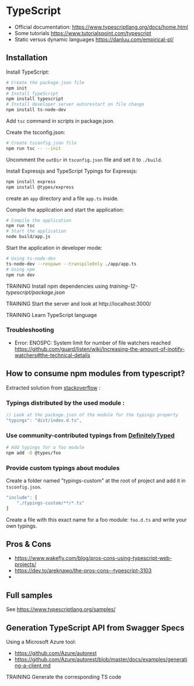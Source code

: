 # TypeScript

- Official documentation: https://www.typescriptlang.org/docs/home.html
- Some tutorials https://www.tutorialspoint.com/typescript
- Static versus dynamic languages https://danluu.com/empirical-pl/

## Installation

Install TypeScript:

```sh
# Create the package.json file
npm init
# Install TypeScript
npm install typescript
# Install developer server autorestart on file change
npm install ts-node-dev
```

Add `tsc` command in scripts in package.json.

Create the tsconfig.json:

```sh
# Create tsconfig.json file
npm run tsc -- --init
```

Uncomment the `outDir` in `tsconfig.json` file and set it to `./build`.

Install Expressjs and TypeScript Typings for Expressjs:

```sh
npm install express
npm install @types/express
```

create an `app` directory and a file `app.ts` inside.

Compile the application and start the application:

```sh
# Compile the application
npm run tsc
# Start the application
node build/app.js
```

Start the application in developer mode:

```sh
# Using ts-node-dev
ts-node-dev --respawn --transpileOnly ./app/app.ts
# Using npm
npm run dev
```

TRAINING Install npm dependencies using _training-12-typescript/package.json_

TRAINING Start the server and look at http://localhost:3000/

TRAINING Learn TypeScript language

### Troubleshooting

- Error: ENOSPC: System limit for number of file watchers reached
  https://github.com/guard/listen/wiki/Increasing-the-amount-of-inotify-watchers#the-technical-details

## How to consume npm modules from typescript?

Extracted solution from [stackoverflow](https://stackoverflow.com/questions/38224232/how-to-consume-npm-modules-from-typescript) :

### Typings distributed by the used module :

```javascript
// Look at the package.json of the module for the typings property
"typings": "dist/index.d.ts",
```

### Use community-contributed typings from [DefinitelyTyped](https://github.com/DefinitelyTyped/DefinitelyTyped)

```sh
# Add typings for a foo module
npm add -D @types/foo
```

### Provide custom typings about modules

Create a folder named "typings-custom" at the root of project and add it in `tsconfig.json`.

```javascript
"include": [
    "./typings-custom/**/*.ts"
]
```

Create a file with this exact name for a foo module: `foo.d.ts` and write your own typings.

## Pros & Cons

- https://www.wakefly.com/blog/pros-cons-using-typescript-web-projects/
- https://dev.to/areknawo/the-pros-cons--typescript-3103
-

## Full samples

See https://www.typescriptlang.org/samples/

## Generation TypeScript API from Swagger Specs

Using a Microsoft Azure tool:

- https://github.com/Azure/autorest
- https://github.com/Azure/autorest/blob/master/docs/examples/generating-a-client.md

TRAINING Generate the corresponding TS code
